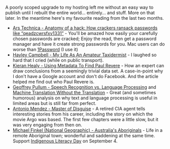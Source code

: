 <!--
.. title: Words and Pictures - June and July
.. slug: words-and-picture-june_july
.. date: 2013/08/14 17:31:00
.. tags: Reading
.. link:
.. description:
-->


A poorly scoped upgrade to my hosting left me without an easy way to publish until I rebuilt the entire world... entirely... and stuff. More on that later. In the meantime here's my favourite reading from the last two months.

-   [Ars Technica - Anatomy of a hack: How crackers ransack passwords like “qeadzcwrsfxv1331”](http://arstechnica.com/security/2013/05/how-crackers-make-minced-meat-out-of-your-passwords/) - You'll be amazed how easily your carefully chosen passwords are cracked; Enjoy the read, then get a password manager and have it create strong passwords for you. Mac users can do worse than [1Password](https://agilebits.com/onepassword) (I use it)
-   [Hayley Campbell - My Life As An Amateur Taxidermist](http://www.newstatesman.com/2013/06/my-life-amateur-taxidermist-or-why-i-found-myself-my-pyjamas-3pm-awaiting-delivery-two-froze) - I laughed so hard that I cried (while on public transport).
-   [Kieran Healy - Using Metadata To Find Paul Revere](http://kieranhealy.org/blog/archives/2013/06/09/using-metadata-to-find-paul-revere/) - How an expert can draw conclusions from a seemingly trivial data set. A case-in-point why I don't have a Google account and don't do Facebook. And the article helped me find out who Paul Revere is.
-   [Geoffrey Pullum - Speech Recognition vs. Language Processing](http://chronicle.com/blogs/linguafranca/2013/05/23/speech-recognition-vs-language-processing/) and [Machine Translation Without the Translation](http://chronicle.com/blogs/linguafranca/2013/05/31/machine-translation/) - Great (and sometimes humorous) analysis on why text and language processing is useful in limited areas but is still far from perfect.
-   [Antonio Mendez - Master of Disguise](http://www.themasterofdisguise.com/books/the-master-of-disguise) - A retired CIA agent tells interesting stories from his career, including the story on which the movie Argo was based. The first few chapters were a little slow, but it was very engaging from then on.
-   [Michael Finkel (National Geographic) - Australia's Aboriginals](http://ngm.nationalgeographic.com/2013/06/aboriginal-australians/finkel-text) - Life in a remote Aboriginal town; wonderful and saddening at the same time. Support [Indigenous Literacy Day](http://www.indigenousliteracyfoundation.org.au/indigenous-literacy-day.html) on September 4.

